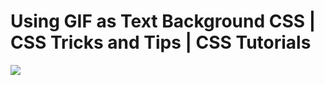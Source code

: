# Using GIF as Text Background CSS | CSS Tricks and Tips | CSS Tutorials
![](https://media.giphy.com/media/lTjWDmK81tBYD3uyuS/giphy.gif)